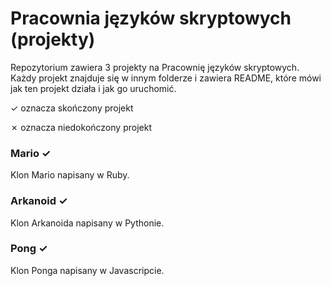 # Pracownia języków skryptowych (projekty)
Repozytorium zawiera 3 projekty na Pracownię języków skryptowych. Każdy projekt znajduje się w innym folderze i zawiera README, które mówi jak ten projekt działa i jak go uruchomić.

✓ oznacza skończony projekt

✗ oznacza niedokończony projekt

### Mario ✓
Klon Mario napisany w Ruby.

### Arkanoid ✓
Klon Arkanoida napisany w Pythonie.

### Pong ✓
Klon Ponga napisany w Javascripcie.
